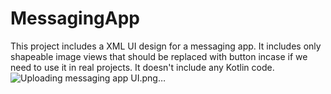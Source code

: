 # MessagingApp
This project includes a XML UI design for a messaging app.
It includes only shapeable image views that should be replaced with button incase if we need to use it in real projects.
It doesn't include any Kotlin code.
![Uploading messaging app UI.png…]()

